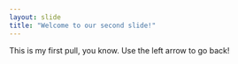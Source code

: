 ```yaml
---
layout: slide
title: "Welcome to our second slide!"
---
```

This is my first pull, you know. 
Use the left arrow to go back!
